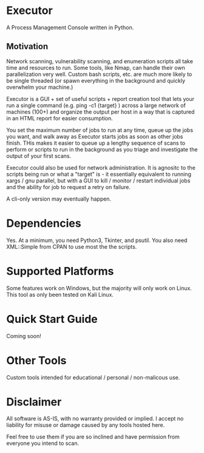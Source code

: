 # Executor

A Process Management Console written in Python.

## Motivation

Network scanning, vulnerability scanning, and enumeration scripts all take time and resources to run. Some tools, like Nmap, can handle their own parallelization very well. Custom bash scripts, etc. are much more likely to be single threaded (or spawn everything in the background and quickly overwhelm your machine.)

Executor is a GUI + set of useful scripts + report creation tool that lets your run a single command (e.g. ping -c1 {target} ) across a large network of machines (100+) and organize the output per host in a way that is captured in an HTML report for easier consumption.

You set the maximum number of jobs to run at any time, queue up the jobs you want, and walk away as Executor starts jobs as soon as other jobs finish. THis makes it easier to queue up a lengthy sequence of scans to perform or scripts to run in the background as you triage and investigate the output of your first scans.

Executor could also be used for network administration. It is agnositc to the scripts being run or what a "target" is - it essentially equivalent to running xargs / gnu parallel, but with a GUI to kill / monitor / restart individual jobs and the ability for job to request a retry on failure.

A cli-only version may eventually happen.


# Dependencies

Yes. At a minimum, you need Python3, Tkinter, and psutil.
You also need XML::Simple from CPAN to use most the the scripts.

# Supported Platforms

Some features work on Windows, but the majority will only work on Linux. This tool as only been tested on Kali Linux.

# Quick Start Guide

Coming soon!


# Other Tools
Custom tools intended for educational / personal / non-malicous use.

# Disclaimer

All software is AS-IS, with no warranty provided or implied.
I accept no liability for misuse or damage caused by any tools hosted here.

Feel free to use them if you are so inclined and have permission from everyone you intend to scan.

